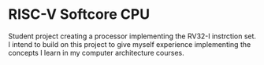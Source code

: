 # RISC-V Softcore CPU
 Student project creating a processor implementing the RV32-I instrction set. I intend to build on this project to give myself experience implementing the concepts I learn in my computer architecture courses.
